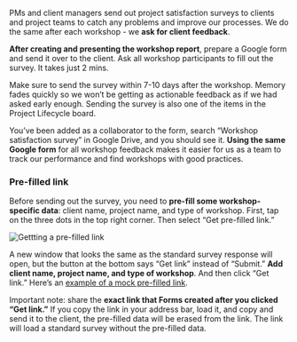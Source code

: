 PMs and client managers send out project satisfaction surveys to clients and project teams to catch any problems and improve our processes. We do the same after each workshop - we **ask for client feedback**.

**After creating and presenting the workshop report**, prepare a Google form and send it over to the client. Ask all workshop participants to fill out the survey. It takes just 2 mins.

Make sure to send the survey within 7-10 days after the workshop. Memory fades quickly so we won’t be getting as actionable feedback as if we had asked early enough. Sending the survey is also one of the items in the Project Lifecycle board.

You’ve been added as a collaborator to the form, search “Workshop satisfaction survey” in Google Drive, and you should see it. **Using the same Google form** for all workshop feedback makes it easier for us as a team to track our performance and find workshops with good practices.

### Pre-filled link
Before sending out the survey, you need to **pre-fill some workshop-specific data**: client name, project name, and type of workshop.
First, tap on the three dots in the top right corner. Then select “Get pre-filled link.”

![Gettting a pre-filled link](/img/Sending_workshop_satisfaction_survey.png "Getting a pre-filled link in Google Forms")

A new window that looks the same as the standard survey response will open, but the button at the bottom says “Get link” instead of “Submit.” **Add client name, project name, and type of workshop**. And then click “Get link.” Here’s an [example of a mock pre-filled link](https://docs.google.com/forms/d/e/1FAIpQLSdoQYw_nHpTlY4uoKuN8Lp5p9zyDla0AovNTckl8qcf4rSaGg/viewform?usp=pp_url&entry.912435892=Infinum&entry.1649514705=Haggear&entry.1380800813=Validation).

Important note: share the **exact link that Forms created after you clicked “Get link.”** If you copy the link in your address bar, load it, and copy and send it to the client, the pre-filled data will be erased from the link. The link will load a standard survey without the pre-filled data. 
